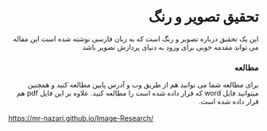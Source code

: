 <div dir="rtl">
<h1>تحقیق تصویر و رنگ</h1>
این یک تحقیق درباره تصویر و رنگ است که به زبان فارسی نوشته شده است
این مقاله می تواند مقدمه خوبی برای ورود به دنیای پردازش تصویر باشد

<h3>مطالعه</h3>
برای مطالعه شما می توانید هم از طریق وب و آدرس پایین مطالعه کنید و همچنین میتوانید فایل word که قرار داده شده است را مطالعه کنید.
علاوه بر این فایل pdf هم قرار داده شده است.
<br><br>
</div>
<a dir="ltr" href="https://mr-nazari.github.io/Image-Research/">https://mr-nazari.github.io/Image-Research/</a>
